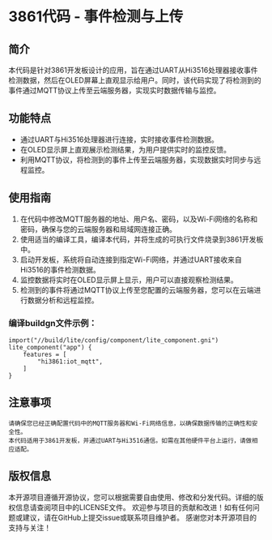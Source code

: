 # 3861代码 - 事件检测与上传

## 简介
本代码是针对3861开发板设计的应用，旨在通过UART从Hi3516处理器接收事件检测数据，然后在OLED屏幕上直观显示给用户。同时，该代码实现了将检测到的事件通过MQTT协议上传至云端服务器，实现实时数据传输与监控。

## 功能特点
- 通过UART与Hi3516处理器进行连接，实时接收事件检测数据。
- 在OLED显示屏上直观展示检测结果，为用户提供实时的监控反馈。
- 利用MQTT协议，将检测到的事件上传至云端服务器，实现数据实时同步与远程监控。

## 使用指南
1. 在代码中修改MQTT服务器的地址、用户名、密码，以及Wi-Fi网络的名称和密码，确保与您的云端服务器和局域网连接正确。
2. 使用适当的编译工具，编译本代码，并将生成的可执行文件烧录到3861开发板中。
3. 启动开发板，系统将自动连接到指定Wi-Fi网络，并通过UART接收来自Hi3516的事件检测数据。
4. 监控数据将实时在OLED显示屏上显示，用户可以直接观察检测结果。
5. 检测到的事件将通过MQTT协议上传至您配置的云端服务器，您可以在云端进行数据分析和远程监控。

### 编译buildgn文件示例：
```gn
import("//build/lite/config/component/lite_component.gni")
lite_component("app") {
    features = [
        "hi3861:iot_mqtt",
    ]
}
```
## 注意事项
    请确保您已经正确配置代码中的MQTT服务器和Wi-Fi网络信息，以确保数据传输的正确性和安全性。
    本代码适用于3861开发板，并通过UART与Hi3516通信。如需在其他硬件平台上运行，请做相应适配。
## 版权信息
本开源项目遵循开源协议，您可以根据需要自由使用、修改和分发代码。详细的版权信息请查阅项目中的LICENSE文件。
欢迎参与项目的贡献和改进！如有任何问题或建议，请在GitHub上提交issue或联系项目维护者。
感谢您对本开源项目的支持与关注！
